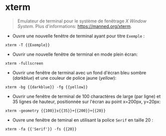 # xterm

> Emulateur de terminal pour le système de fenêtrage _X Window System_.
> Plus d'informations: <https://manned.org/xterm>.

- Ouvre une nouvelle fenêtre de terminal ayant pour titre `Exemple` : 

`xterm -T {{Exemple}}`

- Ouvrir une nouvelle fenêtre de terminal en mode plein écran:

`xterm -fullscreen`

- Ouvrir une fenêtre de terminal avec un fond d'écran bleu sombre (_darkblue_) et une couleur de police jaune (_yellow_):
 
`xterm -bg {{darkblue}} -fg {{yellow}}`

- Ouvrir une fenêtre de terminal de 100 charactères de large (par ligne) et 35 lignes de hauteur, positionnée sur l'écran au point x=200px, y=20px:
 
`xterm -geometry {{100}}x{{35}}+{{200}}+{{20}}`

- Ouvre une fenêtre de teminal en utilisant la police `Serif` en taille 20 :

`xterm -fa {{'Serif'}} -fs {{20}}`
